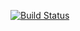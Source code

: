[![Build Status](https://travis-ci.com/maxisme/idmyteam-server.svg?token=zTErHcAMpnepUwtawx8t&branch=master)](https://travis-ci.com/maxisme/idmyteam-server)